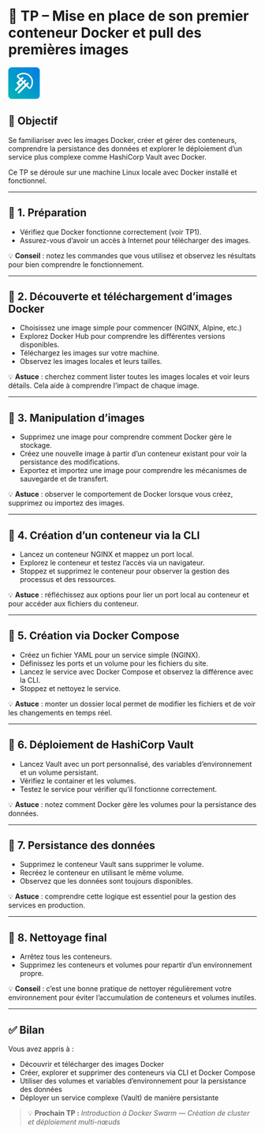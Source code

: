 # 🐳 TP – Mise en place de son premier conteneur Docker et pull des premières images

![LaMeDuSe_LOGO](./img/LaMeDuSe_logo.webp)

## 🎯 Objectif

Se familiariser avec les images Docker, créer et gérer des conteneurs, comprendre la persistance des données et explorer le déploiement d’un service plus complexe comme HashiCorp Vault avec Docker.

Ce TP se déroule sur une machine Linux locale avec Docker installé et fonctionnel.

---

## 🧩 1. Préparation

* Vérifiez que Docker fonctionne correctement (voir TP1).
* Assurez-vous d’avoir un accès à Internet pour télécharger des images.

💡 **Conseil** : notez les commandes que vous utilisez et observez les résultats pour bien comprendre le fonctionnement.

---

## 🧩 2. Découverte et téléchargement d’images Docker

* Choisissez une image simple pour commencer (NGINX, Alpine, etc.)
* Explorez Docker Hub pour comprendre les différentes versions disponibles.
* Téléchargez les images sur votre machine.
* Observez les images locales et leurs tailles.

💡 **Astuce** : cherchez comment lister toutes les images locales et voir leurs détails. Cela aide à comprendre l’impact de chaque image.

---

## 🧩 3. Manipulation d’images

* Supprimez une image pour comprendre comment Docker gère le stockage.
* Créez une nouvelle image à partir d’un conteneur existant pour voir la persistance des modifications.
* Exportez et importez une image pour comprendre les mécanismes de sauvegarde et de transfert.

💡 **Astuce** : observer le comportement de Docker lorsque vous créez, supprimez ou importez des images.

---

## 🧩 4. Création d’un conteneur via la CLI

* Lancez un conteneur NGINX et mappez un port local.
* Explorez le conteneur et testez l’accès via un navigateur.
* Stoppez et supprimez le conteneur pour observer la gestion des processus et des ressources.

💡 **Astuce** : réfléchissez aux options pour lier un port local au conteneur et pour accéder aux fichiers du conteneur.

---

## 🧩 5. Création via Docker Compose

* Créez un fichier YAML pour un service simple (NGINX).
* Définissez les ports et un volume pour les fichiers du site.
* Lancez le service avec Docker Compose et observez la différence avec la CLI.
* Stoppez et nettoyez le service.

💡 **Astuce** : monter un dossier local permet de modifier les fichiers et de voir les changements en temps réel.

---

## 🧩 6. Déploiement de HashiCorp Vault

* Lancez Vault avec un port personnalisé, des variables d’environnement et un volume persistant.
* Vérifiez le container et les volumes.
* Testez le service pour vérifier qu’il fonctionne correctement.

💡 **Astuce** : notez comment Docker gère les volumes pour la persistance des données.

---

## 🧩 7. Persistance des données

* Supprimez le conteneur Vault sans supprimer le volume.
* Recréez le conteneur en utilisant le même volume.
* Observez que les données sont toujours disponibles.

💡 **Astuce** : comprendre cette logique est essentiel pour la gestion des services en production.

---

## 🧩 8. Nettoyage final

* Arrêtez tous les conteneurs.
* Supprimez les conteneurs et volumes pour repartir d’un environnement propre.

💡 **Conseil** : c’est une bonne pratique de nettoyer régulièrement votre environnement pour éviter l’accumulation de conteneurs et volumes inutiles.

---

## ✅ Bilan

Vous avez appris à :

* Découvrir et télécharger des images Docker
* Créer, explorer et supprimer des conteneurs via CLI et Docker Compose
* Utiliser des volumes et variables d’environnement pour la persistance des données
* Déployer un service complexe (Vault) de manière persistante

> 💡 **Prochain TP :** *Introduction à Docker Swarm — Création de cluster et déploiement multi-nœuds*
